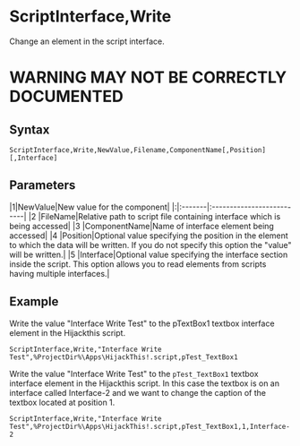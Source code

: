 # ScriptInterface,Write #

Change an element in the script interface.

# WARNING MAY NOT BE CORRECTLY DOCUMENTED #

## Syntax ##
```
ScriptInterface,Write,NewValue,Filename,ComponentName[,Position][,Interface]
```
## Parameters ##
|1|NewValue|New value for the component|
|:|:-------|:--------------------------|
|2 |FileName|Relative path to script file containing interface which is being accessed|
|3 |ComponentName|Name of interface element being accessed|
|4 |Position|Optional value specifying the position in the element to which the data will be written. If you do not specify this option the "value" will be written.|
|5 |Interface|Optional value specifying the interface section inside the script. This option allows you to read elements from scripts having multiple interfaces.|

## Example ##
Write the value "Interface Write Test" to the pTextBox1 textbox interface element in the Hijackthis script.
```
ScriptInterface,Write,"Interface Write Test",%ProjectDir%\Apps\HijackThis!.script,pTest_TextBox1
```

Write the value "Interface Write Test" to the `pTest_TextBox1` textbox interface element in the Hijackthis script. In this case the textbox is on an interface called Interface-2 and we want to change the caption of the textbox located at position 1.
```
ScriptInterface,Write,"Interface Write Test",%ProjectDir%\Apps\HijackThis!.script,pTest_TextBox1,1,Interface-2
```